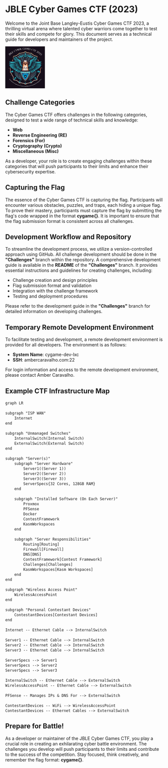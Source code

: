 # JBLE Cyber Games CTF (2023)
Welcome to the Joint Base Langley-Eustis Cyber Games CTF 2023, a thrilling virtual arena where talented cyber warriors come together to test their skills and compete for glory. This document serves as a technical guide for developers and maintainers of the project.

<img src="https://github.com/S0t0l0/cygame/blob/2449ea41074b2272f1d12b4022abc57fcf42bd00/JBLE_Cyber_Games_CTF_2023_Logo.png" width=25% height=25%>

## Challenge Categories
The Cyber Games CTF offers challenges in the following categories, designed to test a wide range of technical skills and knowledge:
* __Web__
* __Reverse Engineering (RE)__
* __Forensics (For)__
* __Cryptography (Crypto)__
* __Miscellaneous (Misc)__

As a developer, your role is to create engaging challenges within these categories that will push participants to their limits and enhance their cybersecurity expertise.

## Capturing the Flag
The essence of the Cyber Games CTF is capturing the flag. Participants will encounter various obstacles, puzzles, and traps, each hiding a unique flag. To prove their mastery, participants must capture the flag by submitting the flag's code wrapped in the format __cygame{}__. It is important to ensure that the flag submission format is consistent across all challenges.

## Development Workflow and Repository
To streamline the development process, we utilize a version-controlled approach using GitHub. All challenge development should be done in the __"Challenges"__ branch within the repository. A comprehensive development guide is available in the __README__ of the __"Challenges"__ branch. It provides essential instructions and guidelines for creating challenges, including:
* Challenge creation and design principles
* Flag submission format and validation
* Integration with the challenge framework
* Testing and deployment procedures

Please refer to the development guide in the __"Challenges"__ branch for detailed information on developing challenges.

## Temporary Remote Development Environment
To facilitate testing and development, a remote development environment is provided for all developers. The environment is as follows:
* __System Name__: cygame-dev-lxc
* __SSH__: ambercaravalho.com:22

For login information and access to the remote development environment, please contact Amber Caravalho.

## Example CTF Infrastructure Map
```mermaid
graph LR

subgraph "ISP WAN"
    Internet
end

subgraph "Unmanaged Switches"
    InternalSwitch(Internal Switch)
    ExternalSwitch(External Switch)
end

subgraph "Server(s)"
    subgraph "Server Hardware"
        Server1((Server 1))
        Server2((Server 2))
        Server3((Server 3))
        ServerSpecs{32 Cores, 128GB RAM}
    end

    subgraph "Installed Software (On Each Server)"
        Proxmox
        PFSense
        Docker
        ContestFramework
        KasmWorkspaces
    end

    subgraph "Server Responsibilities"
        Routing[Routing]
        Firewall[Firewall]
        DNS[DNS]
        ContestFramework[Contest Framework]
        Challenges[Challenges]
        KasmWorkspaces[Kasm Workspaces]
    end
end

subgraph "Wireless Access Point"
    WirelessAccessPoint
end

subgraph "Personal Contestant Devices"
    ContestantDevices[Contestant Devices]
end

Internet -- Ethernet Cable --> InternalSwitch

Server1 -- Ethernet Cable --> InternalSwitch
Server2 -- Ethernet Cable --> InternalSwitch
Server3 -- Ethernet Cable --> InternalSwitch

ServerSpecs --> Server1
ServerSpecs --> Server2
ServerSpecs --> Server3

InternalSwitch -- Ethernet Cable --> ExternalSwitch
WirelessAccessPoint -- Ethernet Cable --> ExternalSwitch

PFSense -- Manages IPs & DNS For --> ExternalSwitch

ContestantDevices -- WiFi --> WirelessAccessPoint
ContestantDevices -- Ethernet Cables --> ExternalSwitch

```

## Prepare for Battle!
As a developer or maintainer of the JBLE Cyber Games CTF, you play a crucial role in creating an exhilarating cyber battle environment. The challenges you develop will push participants to their limits and contribute to the success of the competition. Stay focused, think creatively, and remember the flag format: __cygame{}__.
